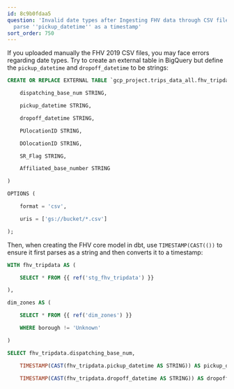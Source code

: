 ```yaml
---
id: 8c9b0fdaa5
question: 'Invalid date types after Ingesting FHV data through CSV files: Could not
  parse ''pickup_datetime'' as a timestamp'
sort_order: 750
---
```


If you uploaded manually the FHV 2019 CSV files, you may face errors regarding date types. Try to create an external table in BigQuery but define the `pickup_datetime` and `dropoff_datetime` to be strings:

```sql
CREATE OR REPLACE EXTERNAL TABLE `gcp_project.trips_data_all.fhv_tripdata`  (

    dispatching_base_num STRING,

    pickup_datetime STRING,

    dropoff_datetime STRING,

    PUlocationID STRING,

    DOlocationID STRING,

    SR_Flag STRING,

    Affiliated_base_number STRING

)

OPTIONS (

    format = 'csv',

    uris = ['gs://bucket/*.csv']

);
```

Then, when creating the FHV core model in dbt, use `TIMESTAMP(CAST(())` to ensure it first parses as a string and then converts it to a timestamp:

```sql
WITH fhv_tripdata AS (

    SELECT * FROM {{ ref('stg_fhv_tripdata') }}

),

dim_zones AS (

    SELECT * FROM {{ ref('dim_zones') }}

    WHERE borough != 'Unknown'

)

SELECT fhv_tripdata.dispatching_base_num,

    TIMESTAMP(CAST(fhv_tripdata.pickup_datetime AS STRING)) AS pickup_datetime,

    TIMESTAMP(CAST(fhv_tripdata.dropoff_datetime AS STRING)) AS dropoff_datetime,
```